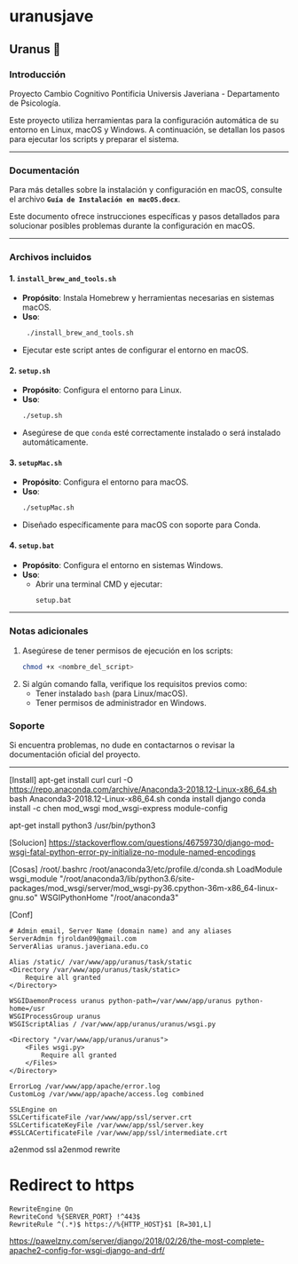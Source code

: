 # uranusjave

## Uranus 🌌

### Introducción  
Proyecto Cambio Cognitivo Pontificia Universis Javeriana - Departamento de Psicología.

Este proyecto utiliza herramientas para la configuración automática de su entorno en Linux, macOS y Windows. A continuación, se detallan los pasos para ejecutar los scripts y preparar el sistema.

---
### Documentación
Para más detalles sobre la instalación y configuración en macOS, consulte el archivo **`Guía de Instalación en macOS.docx`**.  

Este documento ofrece instrucciones específicas y pasos detallados para solucionar posibles problemas durante la configuración en macOS.

---

### Archivos incluidos

#### **1. `install_brew_and_tools.sh`**
- **Propósito**: Instala Homebrew y herramientas necesarias en sistemas macOS.
- **Uso**: 
  ```bash
   ./install_brew_and_tools.sh
  ```
- Ejecutar este script antes de configurar el entorno en macOS.

#### **2. `setup.sh`**
- **Propósito**: Configura el entorno para Linux.
- **Uso**:
  ```bash
  ./setup.sh
  ```
- Asegúrese de que `conda` esté correctamente instalado o será instalado automáticamente.

#### **3. `setupMac.sh`**
- **Propósito**: Configura el entorno para macOS.
- **Uso**:
  ```bash
  ./setupMac.sh
  ```
- Diseñado específicamente para macOS con soporte para Conda.

#### **4. `setup.bat`**
- **Propósito**: Configura el entorno en sistemas Windows.
- **Uso**:
  - Abrir una terminal CMD y ejecutar:
    ```cmd
    setup.bat
    ```

---


### Notas adicionales
1. Asegúrese de tener permisos de ejecución en los scripts:
   ```bash
   chmod +x <nombre_del_script>
   ```
2. Si algún comando falla, verifique los requisitos previos como:
   - Tener instalado `bash` (para Linux/macOS).
   - Tener permisos de administrador en Windows.

### Soporte
Si encuentra problemas, no dude en contactarnos o revisar la documentación oficial del proyecto.





---

[Install]
apt-get install curl
curl -O https://repo.anaconda.com/archive/Anaconda3-2018.12-Linux-x86_64.sh
bash Anaconda3-2018.12-Linux-x86_64.sh
conda install django
conda install -c chen mod_wsgi
mod_wsgi-express module-config


apt-get install python3
/usr/bin/python3


[Solucion]
https://stackoverflow.com/questions/46759730/django-mod-wsgi-fatal-python-error-py-initialize-no-module-named-encodings


[Cosas]
/root/.bashrc
/root/anaconda3/etc/profile.d/conda.sh
LoadModule wsgi_module "/root/anaconda3/lib/python3.6/site-packages/mod_wsgi/server/mod_wsgi-py36.cpython-36m-x86_64-linux-gnu.so"
WSGIPythonHome "/root/anaconda3"


[Conf]

    # Admin email, Server Name (domain name) and any aliases
    ServerAdmin fjroldan09@gmail.com
    ServerAlias uranus.javeriana.edu.co

    Alias /static/ /var/www/app/uranus/task/static
    <Directory /var/www/app/uranus/task/static>
        Require all granted
    </Directory>

    WSGIDaemonProcess uranus python-path=/var/www/app/uranus python-home=/usr
    WSGIProcessGroup uranus
    WSGIScriptAlias / /var/www/app/uranus/uranus/wsgi.py

    <Directory "/var/www/app/uranus/uranus">
        <Files wsgi.py>
            Require all granted
        </Files>
    </Directory>

    ErrorLog /var/www/app/apache/error.log
    CustomLog /var/www/app/apache/access.log combined

    SSLEngine on
    SSLCertificateFile /var/www/app/ssl/server.crt
    SSLCertificateKeyFile /var/www/app/ssl/server.key
    #SSLCACertificateFile /var/www/app/ssl/intermediate.crt

a2enmod ssl
a2enmod rewrite

# Redirect to https
    RewriteEngine On
    RewriteCond %{SERVER_PORT} !^443$
    RewriteRule ^(.*)$ https://%{HTTP_HOST}$1 [R=301,L]



https://pawelzny.com/server/django/2018/02/26/the-most-complete-apache2-config-for-wsgi-django-and-drf/


